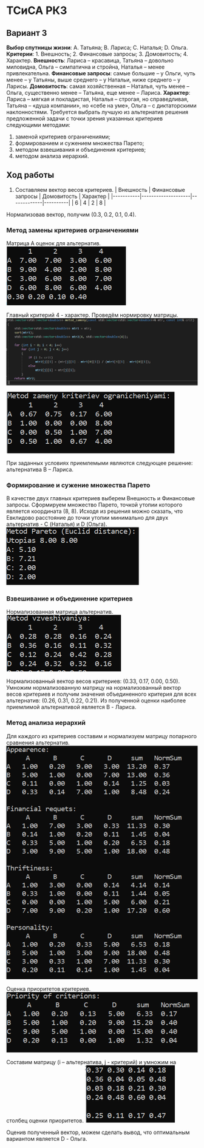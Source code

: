 # ТСиСА РК3
## Вариант 3
**Выбор спутницы жизни**: А. Татьяна; В. Лариса; С. Наталья; D. Ольга. 
**Критерии**: 1. Внешность; 2. Финансовые запросы; 3. Домовитость; 4. Характер.
**Внешность**: Лариса – красавица, Татьяна – довольно миловидна, Ольга – симпатична и стройна, Наталья – менее привлекательна. 
**Финансовые запросы**: самые большие – у Ольги, чуть менее – у Татьяны, выше среднего – у Натальи, ниже среднего – у Ларисы. 
**Домовитость**: самая хозяйственная – Наталья, чуть менее – Ольга, существенно менее – Татьяна, еще менее – Лариса. 
**Характер**: Лариса – мягкая и покладистая, Наталья – строгая, но справедливая, Татьяна – «душа компании», но «себе на уме», Ольга – с диктаторскими наклонностями.
Требуется выбрать лучшую из альтернатив решения предложенной задачи с точки зрения
указанных критериев следующими методами:
1) заменой критериев ограничениями;
2) формированием и сужением множества Парето;
3) методом взвешивания и объединения критериев;
4) методом анализа иерархий.
## Ход работы
1. Составляем вектор весов критериев.
| Внешность | Финансовые запросы | Домовитость | Характер |
|-----------|--------------------|-------------|----------|
|     6     |         4          |      2      |     8    |

Нормализовав вектор, получим (0.3, 0.2, 0.1, 0.4).

### Метод замены критериев ограничениями
Матрица А оценок для альтернатив.
![alt text](https://github.com/CamilaMusina/tsisa-rk3/blob/main/%D0%9C%D0%B0%D1%82%D1%80%D0%B8%D1%86%D0%B0%20%D0%BE%D1%86%D0%B5%D0%BD%D0%BE%D0%BA%20%D0%B0%D0%BB%D1%8C%D1%82%D0%B5%D1%80%D0%BD%D0%B0%D1%82%D0%B8%D0%B2.PNG)

Главный критерий 4 - характер.
Проведём нормировку матрицы.
![alt text](https://github.com/CamilaMusina/tsisa-rk3/blob/main/%D0%9C%D0%B5%D1%82%D0%BE%D0%B4%20%D0%B7%D0%B0%D0%BC%D0%B5%D0%BD%D1%8B.PNG)

![alt text](https://github.com/CamilaMusina/tsisa-rk3/blob/main/%D0%9C%D0%B0%D1%82%D1%80%D0%B8%D1%86%D0%B0%20%D0%BC%D0%B5%D1%82%D0%BE%D0%B4%20%D0%B7%D0%B0%D0%BC%D0%B5%D0%BD%D1%8B.PNG)

При заданных условиях приемлемыми являются следующее решение: альтернатива В – Лариса.

### Формирование и сужение множества Парето
В качестве двух главных критериев выберем Внешность и Финансовые запросы.
Сформируем множество Парето, точкой утопии которого является координата (8, 8). 
Исходя из решения можно сказать, что Евклидово расстояние до точки утопии минимально для двух альтернатив - C (Наталья) и D (Ольга).
![alt text](https://github.com/CamilaMusina/tsisa-rk3/blob/main/%D0%9C%D0%B5%D1%82%D0%BE%D0%B4%20%D0%9F%D0%B0%D1%80%D0%B5%D1%82%D0%BE.PNG)

### Взвешивание и объединение критериев
Нормализованная матрица альтернатив.
![alt text](https://github.com/CamilaMusina/tsisa-rk3/blob/main/%D0%9C%D0%B0%D1%82%D1%80%D0%B8%D1%86%D0%B0%20%D0%BC%D0%B5%D1%82%D0%BE%D0%B4%20%D0%B2%D0%B7%D0%B2%D0%B5%D1%88%D0%B8%D0%B2%D0%B0%D0%BD%D0%B8%D1%8F.PNG)

Нормализованный вектор весов критериев: (0.33, 0.17, 0.00, 0.50).
Умножим нормализованную матрицу на нормализованный вектор весов критериев и получим значения объединенного критерия для всех альтернатив: (0.26, 0.31, 0.22, 0.21).
Из полученной оценки наиболее приемлимой альтернативой является B - Лариса.

### Метод анализа иерархий
Для каждого из критериев составим и нормализуем матрицу попарного сравнения альтернатив.
![alt text](https://github.com/CamilaMusina/tsisa-rk3/blob/main/%D0%9C%D0%B0%D1%82%D1%80%D0%B8%D1%86%D1%8B%20%D0%BC%D0%B5%D1%82%D0%BE%D0%B4%20%D0%B8%D0%B5%D1%80%D0%B0%D1%80%D1%85%D0%B8%D0%B9.PNG)

Оценка приоритетов критериев.
![alt text](https://github.com/CamilaMusina/tsisa-rk3/blob/main/%D0%9F%D1%80%D0%B8%D0%BE%D1%80%D0%B8%D1%82%D0%B5%D1%82%D1%8B%20%D0%BA%D1%80%D0%B8%D1%82%D0%B5%D1%80%D0%B8%D0%B5%D0%B2.PNG)

Составим матрицу (i – альтернатива, j - критерий) и умножим на столбец оценки приоритетов.
![alt text](https://github.com/CamilaMusina/tsisa-rk3/blob/main/%D0%9C%D0%B5%D1%82%D0%BE%D0%B4%20%D0%B8%D0%B5%D1%80%D0%B0%D1%80%D1%85%D0%B8%D0%B9.PNG)

Оценив полученный вектор, можем сделать вывод, что оптимальным вариантом является D - Ольга.
